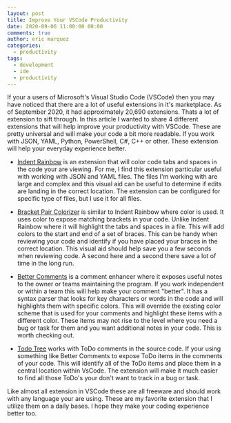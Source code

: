 ```yaml
---
layout: post
title: Improve Your VSCode Productivity
date: 2020-09-06 11:00:00 00:00
comments: true
author: eric marquez
categories:
  - productivity
tags: 
  - development
  - ide
  - productivity
---
```

If your a users of Microsoft's Visual Studio Code (VSCode) then you may have noticed that there are a lot of useful extensions in it's marketplace.  As of September 2020, it had approximately 20,690 extensions. Thats a lot of extension to sift through. In this article I wanted to share 4 different extensions that will help improve your productivity with VSCode. These are pretty universal and will make your code a bit more readable.  If you work with JSON, YAML, Python, PowerShell, C#, C++ or other.  These extension will help your everyday experience better.

- [Indent Rainbow][Indent-Rainbow] is an extension that will color code tabs and spaces in the code your are viewing. For me, I find this extension particular useful with working with JSON and YAML files.  The files I'm working with are large and complex and this visual aid can be useful to determine if edits are landing in the correct location.  The extension can be configured for specific type of files, but I use it for all files.

- [Bracket Pair Colorizer][color-bracket] is similar to Indent Rainbow where color is used.  It uses color to expose matching brackets in your code.  Unlike Indent Rainbow where it will highlight the tabs and spaces in a file.  This will add colors to the start and end of a set of braces. This can be handy when reviewing your code and identify if you have placed your braces in the correct location.  This visual aid should help save you a few seconds when reviewing code.  A second here and a second there save a lot of time in the long run.

- [Better Comments][better-comment] is a comment enhancer where it exposes useful notes to the owner or teams maintaining the program. If you work independent or within a team this will help make your comment "better". It has a syntax parser that looks for key characters or words in the code and will highlights them with specific colors.  This will override the existing color scheme that is used for your comments and highlight these items with a different color.  These items may not rise to the level where you need a bug or task for them and you want additional notes in your code. This is worth checking out.

- [Todo Tree][todo-tree] works with ToDo comments in the source code.  If your using something like Better Comments to expose ToDo items in the comments of your code. This will identify all of the ToDo items and place them in a central location within VsCode. The extension will make it much easier to find all those ToDo's your don't want to track in a bug or task.

Like almost all extension in VSCode these are all freeware and should work with any language your are using. These are my favorite extension that I utilize them on a daily bases.  I hope they make your coding experience better too.

[indent-rainbow]: https://marketplace.visualstudio.com/items?itemName=oderwat.indent-rainbow
[color-bracket]: https://marketplace.visualstudio.com/items?itemName=CoenraadS.bracket-pair-colorizer
[better-comment]: https://marketplace.visualstudio.com/items?itemName=aaron-bond.better-comments
[todo-tree]: https://marketplace.visualstudio.com/items?itemName=Gruntfuggly.todo-tree
